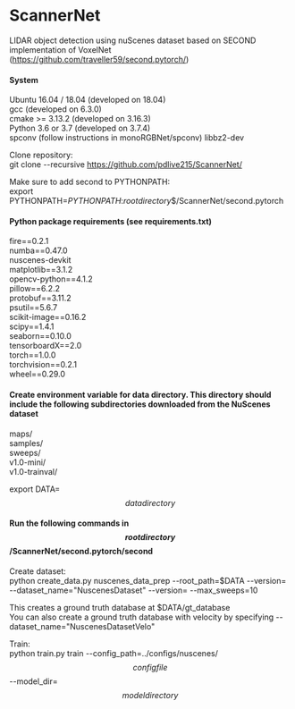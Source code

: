 # ScannerNet
LIDAR object detection using nuScenes dataset based on SECOND implementation of VoxelNet (https://github.com/traveller59/second.pytorch/)

#### System

Ubuntu 16.04 / 18.04 (developed on 18.04)  
gcc (developed on 6.3.0)  
cmake >= 3.13.2 (developed on 3.16.3)  
Python 3.6 or 3.7 (developed on 3.7.4)  
spconv (follow instructions in monoRGBNet/spconv)
libbz2-dev

Clone repository:  
git clone --recursive https://github.com/pdlive215/ScannerNet/

Make sure to add second to PYTHONPATH:  
export PYTHONPATH=$PYTHONPATH:$$root directory$$/ScannerNet/second.pytorch

#### Python package requirements (see requirements.txt)

fire==0.2.1  
numba==0.47.0  
nuscenes-devkit  
matplotlib==3.1.2  
opencv-python==4.1.2  
pillow==6.2.2  
protobuf==3.11.2  
psutil==5.6.7  
scikit-image==0.16.2  
scipy==1.4.1  
seaborn==0.10.0  
tensorboardX==2.0  
torch==1.0.0  
torchvision==0.2.1  
wheel==0.29.0

#### Create environment variable for data directory. This directory should include the following subdirectories downloaded from the NuScenes dataset  

maps/  
samples/  
sweeps/  
v1.0-mini/  
v1.0-trainval/

export DATA=$$data directory$$

#### Run the following commands in $$root directory$$/ScannerNet/second.pytorch/second

Create dataset:  
python create_data.py nuscenes_data_prep --root_path=$DATA --version=<version> --dataset_name="NuscenesDataset" --version=<version> --max_sweeps=10
  
This creates a ground truth database at $DATA/gt_database  
You can also create a ground truth database with velocity by specifying --dataset_name="NuscenesDatasetVelo"

Train:  
python train.py train --config_path=../configs/nuscenes/$$config file$$--model_dir=$$model directory$$
